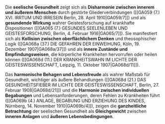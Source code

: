 
Die **seelische Gesundheit** zeigt sich als **Disharmonie zwischen innerem und äußerem Menschen** durch gestörte Gliederverbindungen ([[GA059 (7.) XVI. IRRTUM UND IRRESEIN Berlin, 28. April 1910|GA059/7]]) und als **gesundende Wirkung** wahrer Geistesforschung auf krankhafte Dispositionen ([[GA065 (7.) GESUNDES SEELENLEBEN UND GEISTESFORSCHUNG, Berlin, 4. Februar 1916|GA065/7]]). Sie manifestiert sich als **Kollision zwischen oberflächlichem Denken** und theosophischer Logik ([[GA068a (37.) DIE GEFAHREN DER EINWEIHUNG, Köln, 19. Dezember 1907|GA068a/37]]) und als **innere Zustände und Empfindungsweisen**, die körperliche Krankheiten hervorrufen oder heilen können ([[GA068d (11.) DER KRANKHEITSWAHN IM LICHTE DER GEISTESWISSENSCHAFT, Leipzig, 11. Oktober 1907|GA068d/11]]).

Das **harmonische Behagen und Lebensfreude** als wahrer Maßstab für Gesundheit, wichtiger als äußere Behandlungen ([[GA068d (21.) DAS GESUNDHEITSFIEBER IM LICHTE DER GEISTESWISSENSCHAFT, Berlin, 27. Februar 1908|GA068d/21]]) und die **Harmonie zwischen individuellen Begabungen** und Lebensanforderungen, deren Fehlen zu Krankheiten führt ([[GA069b (4.) ANLAGE, BEGABUNG UND ERZIEHUNG DES KINDES, Nürnberg, 14. November 1910|GA069b/4]]), zeigen die **ganzheitliche Betrachtung** der seelischen Gesundheit als **Gleichgewicht** zwischen **inneren Anlagen** und **äußeren Lebensbedingungen**.
